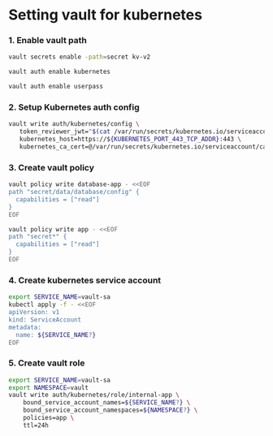 # Setting vault for kubernetes

### 1. Enable vault path
```sh
vault secrets enable -path=secret kv-v2

vault auth enable kubernetes

vault auth enable userpass

```

### 2. Setup Kubernetes auth config
```sh
vault write auth/kubernetes/config \
   token_reviewer_jwt="$(cat /var/run/secrets/kubernetes.io/serviceaccount/token)" \
   kubernetes_host=https://${KUBERNETES_PORT_443_TCP_ADDR}:443 \
   kubernetes_ca_cert=@/var/run/secrets/kubernetes.io/serviceaccount/ca.crt
```

### 3. Create vault policy
```sh
vault policy write database-app - <<EOF
path "secret/data/database/config" {
  capabilities = ["read"]
}
EOF

vault policy write app - <<EOF
path "secret*" {
  capabilities = ["read"]
}
EOF
```

### 4. Create kubernetes service account
```sh
export SERVICE_NAME=vault-sa
kubectl apply -f - <<EOF
apiVersion: v1
kind: ServiceAccount
metadata:
  name: ${SERVICE_NAME?}
EOF
```

### 5. Create vault role
```sh
export SERVICE_NAME=vault-sa
export NAMESPACE=vault
vault write auth/kubernetes/role/internal-app \
    bound_service_account_names=${SERVICE_NAME?} \
    bound_service_account_namespaces=${NAMESPACE?} \
    policies=app \
    ttl=24h
```


